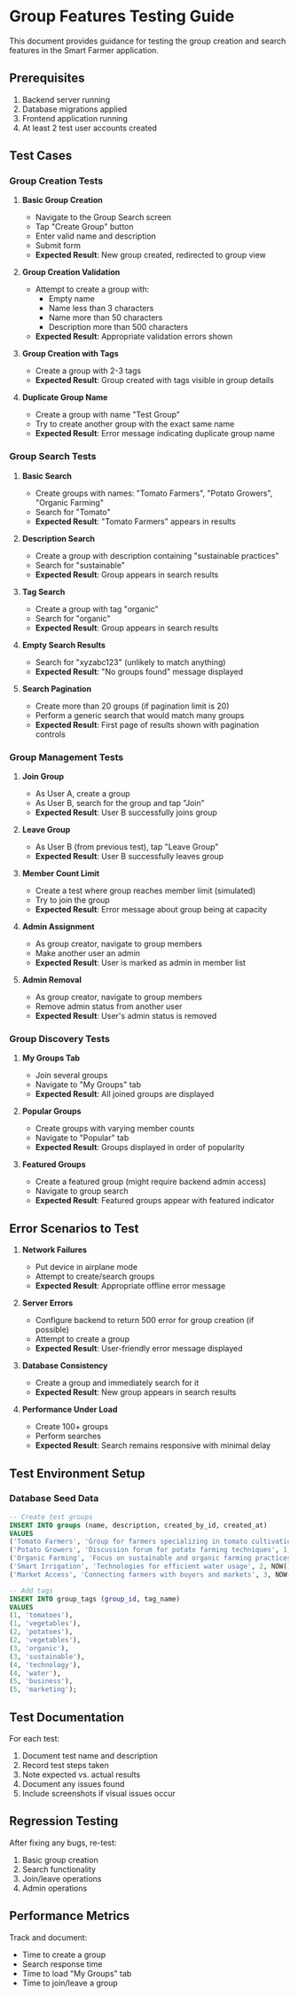 # Group Features Testing Guide

This document provides guidance for testing the group creation and search features in the Smart Farmer application.

## Prerequisites

1. Backend server running
2. Database migrations applied
3. Frontend application running
4. At least 2 test user accounts created

## Test Cases

### Group Creation Tests

1. **Basic Group Creation**
   - Navigate to the Group Search screen
   - Tap "Create Group" button
   - Enter valid name and description
   - Submit form
   - **Expected Result**: New group created, redirected to group view

2. **Group Creation Validation**
   - Attempt to create a group with:
     - Empty name
     - Name less than 3 characters
     - Name more than 50 characters
     - Description more than 500 characters
   - **Expected Result**: Appropriate validation errors shown

3. **Group Creation with Tags**
   - Create a group with 2-3 tags
   - **Expected Result**: Group created with tags visible in group details

4. **Duplicate Group Name**
   - Create a group with name "Test Group"
   - Try to create another group with the exact same name
   - **Expected Result**: Error message indicating duplicate group name

### Group Search Tests

1. **Basic Search**
   - Create groups with names: "Tomato Farmers", "Potato Growers", "Organic Farming"
   - Search for "Tomato"
   - **Expected Result**: "Tomato Farmers" appears in results

2. **Description Search**
   - Create a group with description containing "sustainable practices"
   - Search for "sustainable"
   - **Expected Result**: Group appears in search results

3. **Tag Search**
   - Create a group with tag "organic"
   - Search for "organic"
   - **Expected Result**: Group appears in search results

4. **Empty Search Results**
   - Search for "xyzabc123" (unlikely to match anything)
   - **Expected Result**: "No groups found" message displayed

5. **Search Pagination**
   - Create more than 20 groups (if pagination limit is 20)
   - Perform a generic search that would match many groups
   - **Expected Result**: First page of results shown with pagination controls

### Group Management Tests

1. **Join Group**
   - As User A, create a group
   - As User B, search for the group and tap "Join"
   - **Expected Result**: User B successfully joins group

2. **Leave Group**
   - As User B (from previous test), tap "Leave Group"
   - **Expected Result**: User B successfully leaves group

3. **Member Count Limit**
   - Create a test where group reaches member limit (simulated)
   - Try to join the group
   - **Expected Result**: Error message about group being at capacity

4. **Admin Assignment**
   - As group creator, navigate to group members
   - Make another user an admin
   - **Expected Result**: User is marked as admin in member list

5. **Admin Removal**
   - As group creator, navigate to group members
   - Remove admin status from another user
   - **Expected Result**: User's admin status is removed

### Group Discovery Tests

1. **My Groups Tab**
   - Join several groups
   - Navigate to "My Groups" tab
   - **Expected Result**: All joined groups are displayed

2. **Popular Groups**
   - Create groups with varying member counts
   - Navigate to "Popular" tab
   - **Expected Result**: Groups displayed in order of popularity

3. **Featured Groups**
   - Create a featured group (might require backend admin access)
   - Navigate to group search
   - **Expected Result**: Featured groups appear with featured indicator

## Error Scenarios to Test

1. **Network Failures**
   - Put device in airplane mode
   - Attempt to create/search groups
   - **Expected Result**: Appropriate offline error message

2. **Server Errors**
   - Configure backend to return 500 error for group creation (if possible)
   - Attempt to create a group
   - **Expected Result**: User-friendly error message displayed

3. **Database Consistency**
   - Create a group and immediately search for it
   - **Expected Result**: New group appears in search results

4. **Performance Under Load**
   - Create 100+ groups
   - Perform searches
   - **Expected Result**: Search remains responsive with minimal delay

## Test Environment Setup

### Database Seed Data
```sql
-- Create test groups
INSERT INTO groups (name, description, created_by_id, created_at)
VALUES 
('Tomato Farmers', 'Group for farmers specializing in tomato cultivation', 1, NOW()),
('Potato Growers', 'Discussion forum for potato farming techniques', 1, NOW()),
('Organic Farming', 'Focus on sustainable and organic farming practices', 2, NOW()),
('Smart Irrigation', 'Technologies for efficient water usage', 2, NOW()),
('Market Access', 'Connecting farmers with buyers and markets', 3, NOW());

-- Add tags
INSERT INTO group_tags (group_id, tag_name)
VALUES
(1, 'tomatoes'),
(1, 'vegetables'),
(2, 'potatoes'),
(2, 'vegetables'),
(3, 'organic'),
(3, 'sustainable'),
(4, 'technology'),
(4, 'water'),
(5, 'business'),
(5, 'marketing');
```

## Test Documentation

For each test:
1. Document test name and description
2. Record test steps taken
3. Note expected vs. actual results
4. Document any issues found
5. Include screenshots if visual issues occur

## Regression Testing

After fixing any bugs, re-test:
1. Basic group creation
2. Search functionality
3. Join/leave operations
4. Admin operations

## Performance Metrics

Track and document:
- Time to create a group
- Search response time
- Time to load "My Groups" tab
- Time to join/leave a group
